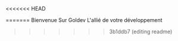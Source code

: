 <<<<<<< HEAD

=======
Bienvenue Sur Goldev L'allié de votre développement
>>>>>>> 3b1ddb7 (editing readme)

